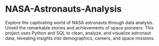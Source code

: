 # NASA-Astronauts-Analysis
Explore the captivating world of NASA astronauts through data analysis. Unveil the remarkable stories and achievements of space pioneers. This project uses Python and SQL to clean, analyze, and visualize astronaut data, revealing insights into demographics, careers, and space missions.
